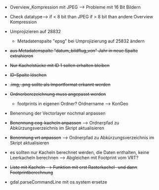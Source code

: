 - Overview_Kompression mit JPEG --> Probleme mit 16 Bit Bildern
-   Check datatype--> if < 8 bit than JPEG if > 8 bit than andere Overview Kompression
- Umprojizieren auf 28832
  - Metadatenspalte "epsg" bei Umprojizierung auf 25832 ändern   
- ~~aus Metadatenspalte "datum_bildflug_von" Jahr in neue Spalte extrahieren~~
- ~~Nur Kachelstücke mit ID 1 sollen erhalten bleiben~~
- ~~ID-Spalte löschen~~
- ~~.img, .png sollte als Importformat erkannt werden~~
- ~~Ordnerberezeichnung muss angepasst werden~~
  - footprints in eigenen Ordner? Ordnername --> KonGeo 
- Benennung der Vectorlayer nochmal anpassen
- ~~Benennung cog-kacheln anpassen~~ --> Ordnerpfad zu Abkürzungsverzeichnis im Skript aktualisieren
- ~~Benennung vrt anpassen~~ --> Ordnerpfad zu Abkürzungsverzeichnis im Skript aktualisieren

- es sollten nur Kacheln berechnet werden, die Daten enthalten, keine Leerkacheln berechnen --> Abgleichen mit Footprint vom VRT?
- ~~Liste mit Kacheln --> Funktion mit erst Rasterkachel- und dann Footprintberechnung~~
- gdal.parseCommandLine mit os.system ersetze
